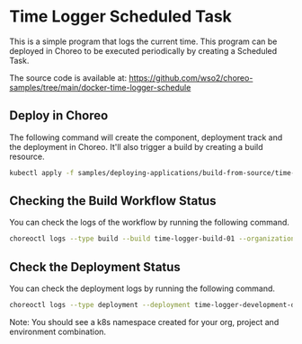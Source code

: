 # Time Logger Scheduled Task
This is a simple program that logs the current time. This program can be deployed in Choreo to be executed periodically by creating a Scheduled Task.

The source code is available at:
https://github.com/wso2/choreo-samples/tree/main/docker-time-logger-schedule

## Deploy in Choreo
The following command will create the component, deployment track and the deployment in Choreo. It'll also trigger a build by creating a build resource. 

```bash
kubectl apply -f samples/deploying-applications/build-from-source/time-logger-task/time-logger.yaml
```
## Checking the Build Workflow Status
You can check the logs of the workflow by running the following command.

```bash
choreoctl logs --type build --build time-logger-build-01 --organization default-org --project default-project --component time-logger
```

## Check the Deployment Status
You can check the deployment logs by running the following command.

```bash
choreoctl logs --type deployment --deployment time-logger-development-deployment-01 --organization default-org --project default-project --component time-logger
```

Note: You should see a k8s namespace created for your org, project and environment combination.

